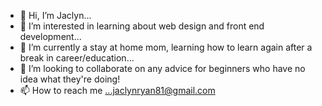- 👋 Hi, I’m Jaclyn...
- 👀 I’m interested in learning about web design and front end development...
- 🌱 I’m currently a stay at home mom, learning how to learn again after a break in career/education...
- 💞️ I’m looking to collaborate on any advice for beginners who have no idea what they're doing!
- 📫 How to reach me ...jaclynryan81@gmail.com

<!---
hacklin22/hacklin22 is a ✨ special ✨ repository because its `README.md` (this file) appears on your GitHub profile.
You can click the Preview link to take a look at your changes.
--->
